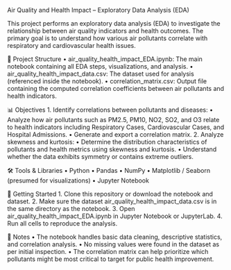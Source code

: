 Air Quality and Health Impact – Exploratory Data Analysis (EDA)

This project performs an exploratory data analysis (EDA) to investigate the relationship between air quality indicators and health outcomes. The primary goal is to understand how various air pollutants correlate with respiratory and cardiovascular health issues.

📂 Project Structure • air_quality_health_impact_EDA.ipynb: The main notebook containing all EDA steps, visualizations, and analysis. • air_quality_health_impact_data.csv: The dataset used for analysis (referenced inside the notebook). • correlation_matrix.csv: Output file containing the computed correlation coefficients between air pollutants and health indicators.

📊 Objectives 1. Identify correlations between pollutants and diseases: • Analyze how air pollutants such as PM2.5, PM10, NO2, SO2, and O3 relate to health indicators including Respiratory Cases, Cardiovascular Cases, and Hospital Admissions. • Generate and export a correlation matrix. 2. Analyze skewness and kurtosis: • Determine the distribution characteristics of pollutants and health metrics using skewness and kurtosis. • Understand whether the data exhibits symmetry or contains extreme outliers.

🛠️ Tools & Libraries • Python • Pandas • NumPy • Matplotlib / Seaborn (presumed for visualizations) • Jupyter Notebook

🚀 Getting Started 1. Clone this repository or download the notebook and dataset. 2. Make sure the dataset air_quality_health_impact_data.csv is in the same directory as the notebook. 3. Open air_quality_health_impact_EDA.ipynb in Jupyter Notebook or JupyterLab. 4. Run all cells to reproduce the analysis.

📌 Notes • The notebook handles basic data cleaning, descriptive statistics, and correlation analysis. • No missing values were found in the dataset as per initial inspection. • The correlation matrix can help prioritize which pollutants might be most critical to target for public health improvement.
